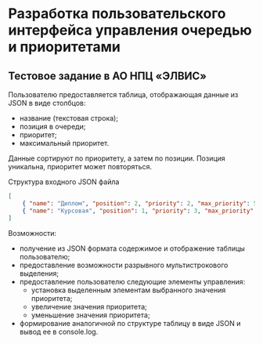 # Разработка пользовательского интерфейса управления очередью и приоритетами
## Тестовое задание в АО НПЦ «ЭЛВИС»
Пользователю предоставляется таблица, отображающая данные из JSON в виде столбцов: 
- название (текстовая строка); 
- позиция в очереди; 
- приоритет; 
- максимальный приоритет.

Данные сортируют по приоритету, а затем по позиции. Позиция уникальна, приоритет может повторяться.

Структура входного JSON файла


```JSON
[
    { "name": "Диплом", "position": 2, "priority": 2, "max_priority": 5 },
    { "name": "Курсовая", "position": 1, "priority": 3, "max_priority": 4 }
]
```

Возможности: 
- получение из JSON формата содержимое и отображение таблицы пользователю;
- предоставление возможности разрывного мультистрокового выделения;
- предоставление пользователю следующие элементы управления: 
    * установка выделенным элементам выбранного значения приоритета;
    * увеличение значения приоритета;
    * уменьшение значения приоритета;
- формирование аналогичной по структуре таблицу в виде JSON и вывод ее в console.log.

